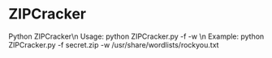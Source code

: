 # ZIPCracker
Python ZIPCracker\n
Usage: python ZIPCracker.py -f <file> -w <wordlist>\n
Example: python ZIPCracker.py -f secret.zip -w /usr/share/wordlists/rockyou.txt
